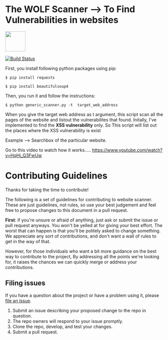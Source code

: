 # The WOLF Scanner --> To Find Vulnerabilities in websites


<img src="https://github.com/rcvaram/website_scanner/blob/master/agence-olloweb-d9ILr-dbEdg-unsplash-scaled.jpg" height="64"/>

[![Build Status](https://travis-ci.org/zold-io/zold.svg?branch=master)](https://travis-ci.org/zold-io/zold)


First, you install following python packages using pip:

```
$ pip install requests
```

```
$ pip install beautifulsoup4

```
Then, you run it and follow the instructions:

```
$ python generic_scanner.py -t  target_web_address

```

When you give the target web address as t argument, this script scan all the pages of the website and listout the vulnerabilites that found.
Initally, I've implemented to find the **XSS vulnerability** only. So This script will list out the places where the XSS vulnerability is exist 
 
Example  -->  Searchbox of the particular website.
 
Go to this video to watch how it works.....
https://www.youtube.com/watch?v=HqHi_Q3FwUw

# Contributing Guidelines

Thanks for taking the time to contribute!

The following is a set of guidelines for contributing to website scanner. These are just guidelines, not rules, so use your best judgement and feel free to propose changes to this document in a pull request.


**First**: if you're unsure or afraid of anything, just ask or submit the issue or pull request anyways. You won't be yelled at for giving your best effort. The worst that can happen is that you'll be politely asked to change something. We appreciate any sort of contributions, and don't want a wall of rules to get in the way of that.

However, for those individuals who want a bit more guidance on the best way to contribute to the project, By addressing all the points we're looking for, it raises the chances we can quickly merge or address your contributions.

## Filing issues

If you have a question about the project or have a problem using it, please [file an
issue](https://github.com/rcvaram/website_scanner/issues/new).


1. Submit an issue describing your proposed change to the repo in question.
1. The repo owners will respond to your issue promptly.
1. Clone the repo, develop, and test your changes.
1. Submit a pull request.

